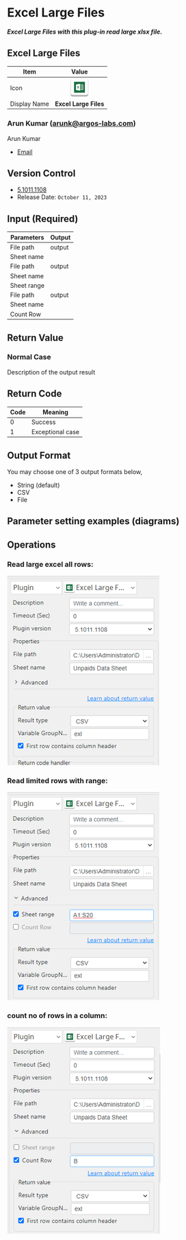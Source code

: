# Excel Large Files

***Excel Large Files with this plug-in read large xlsx file.***


## Excel Large Files
| Item         |               Value               |
|--------------|:---------------------------------:|
| Icon         |  ![Excel Large Files](icon.png)   |
| Display Name |       **Excel Large Files**       |

### Arun Kumar (arunk@argos-labs.com)

Arun Kumar
* [Email](mailto:arunk@argos-labs.com) 
 
## Version Control 
* [5.1011.1108](setup.yaml)
* Release Date: `October 11, 2023`

## Input (Required)
| Parameters  | Output   |
|-------------|----------|
| File path   | output   |
| Sheet name  |          |
| File path   | output   |
| Sheet name  |          |
| Sheet range |          |
| File path   | output   |
| Sheet name  |          |
| Count Row   |          |


## Return Value

### Normal Case
Description of the output result

## Return Code
| Code | Meaning                      |
|------|------------------------------|
| 0    | Success                      |
| 1    | Exceptional case             |

## Output Format
You may choose one of 3 output formats below,

<ul>
  <li>String (default)</li>
  <li>CSV</li>
  <li>File</li>
</ul>  


## Parameter setting examples (diagrams)

## Operations


### Read large excel all rows:

![Excel Large Files Input Data](README_1.png)


### Read limited rows with range:

![Excel Large Files Input Data](README_2.png)


### count no of rows in a column:

![Excel Large Files Input Data](README_3.png)